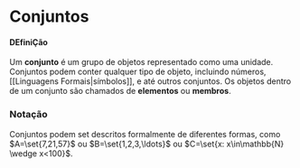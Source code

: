 # Conjuntos
#### DEfiniÇão
Um **conjunto** é um grupo de objetos representado como uma unidade. Conjuntos podem conter qualquer tipo de objeto, incluindo números, [[Linguagens Formais|símbolos]], e até outros conjuntos. Os objetos dentro de um conjunto são chamados de **elementos** ou **membros**.

### Notação
Conjuntos podem set descritos formalmente de diferentes formas, como $A=\set{7,21,57}$ ou $B=\set{1,2,3,\ldots}$ ou $C=\set{x: x\in\mathbb{N} \wedge x<100}$.